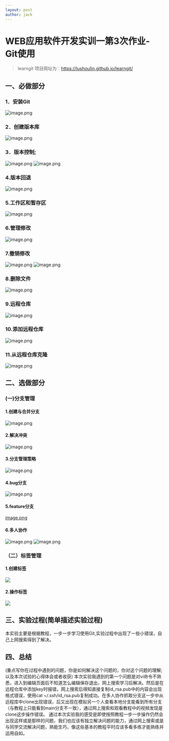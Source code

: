 ```yaml
---
layout: post
author: jack
---  
```



# WEB应用软件开发实训一第3次作业- Git使用



> learngit     项目网址为︰https://lushoulin.github.io/learngit/
## 一、必做部分
### 1．安装Git
![image.png](https://i.loli.net/2021/05/15/qP9hnwovWLVzmaT.png)
### 2．创建版本库
![image.png](https://i.loli.net/2021/05/15/tnPlcFjoemfK5DO.png)
### 3．版本控制;
![image.png](https://i.loli.net/2021/05/15/7fmO5MUl6tGiDWw.png)
![image.png](https://i.loli.net/2021/05/15/uAwQG4yh97ZRbBi.png)
### 4.版本回退
![image.png](https://i.loli.net/2021/05/15/QgYdp4CiMAwV31Z.png)
### 5.工作区和暂存区
![image.png](https://i.loli.net/2021/05/15/F2iKH5ArsxwuWo4.png)
### 6.管理修改
![image.png](https://i.loli.net/2021/05/15/hvODIqgVukjmKP8.png)
### 7.撤销修改
![image.png](https://i.loli.net/2021/05/15/T5Ub3rW9s6ARaeK.png)
![image.png](https://i.loli.net/2021/05/15/n5D9oPxfcRve8E3.png)
### 8.删除文件
![image.png](https://i.loli.net/2021/05/15/5FdsMZKcEO14VCD.png)
### 9.远程仓库
![image.png](https://i.loli.net/2021/05/15/WTiyPJlrFw3R951.png)

### 10.添加远程仓库
![image.png](https://i.loli.net/2021/05/15/R8rbdqUf2D4aOkV.png)
### 11.从远程仓库克隆
![image.png](https://i.loli.net/2021/05/15/utT3iwamLSfD5CK.png)



## 二、选做部分
### (一)分支管理
#### 1.创建与合并分支
![image.png](https://i.loli.net/2021/05/15/ivclV2s3WNPxdtX.png)
#### 2.解决冲突
![image.png](https://i.loli.net/2021/05/15/QroGc1M8yEsWTYz.png)
#### 3.分支管理策略
![image.png](https://i.loli.net/2021/05/15/tyGiXwAcJNQjDYz.png)
#### 4.bug分支
![image.png](https://i.loli.net/2021/05/15/mlNEVz92ei1KBRj.png)
#### 5.feature分支
[image.png](https://i.loli.net/2021/05/15/BQsDHmKyG6w18A4.png)
#### 6.多人协作
![image.png](https://i.loli.net/2021/05/15/8D1PiwhqBH57cdQ.png)
![image.png](https://i.loli.net/2021/05/15/QqBNkc3XtHp2SYv.png)
### （二）标签管理
#### 1.创建标签
![](https://pic.imgdb.cn/item/609f43096ae4f77d352b198e.jpg)
#### 2.操作标签
![](https://pic.imgdb.cn/item/609f43306ae4f77d352c8082.jpg)
## 三、实验过程(简单描述实验过程)
  本实验主要是根据教程，一步一步学习使用Git,实验过程中出现了一些小错误，自己上网搜索得到了解决。
## 四、总结
(重点写你在过程中遇到的问题，你是如何解决这个问题的，你对这个问题的理解;以及本次试验的心得体会或者收获)
 本次实验我遇到的第一个问题是对vi命令不熟悉，进入到编辑页面后不知道怎么编辑保存退出，网上搜索学习后解决。然后是在远程仓库中添加key时报错，网上搜索后得知直接复制id_rsa.pub中的内容会出现格式错误，使用cat ~/.ssh/id_rsa.pub复制成功。在多人协作抓取分支这一步中从远程库中clone出现错误，后又出现在模拟另一个人查看本地分支能看到所有分支（与教程上只能看到main分支不一致），通过网上搜索和观看教程中的视频发现是clone这步操作错误。
 通过本次实验我的感受是即使按照教程一步一步操作仍然会出现这样或是那样的问题，我们也应该有独立解决问题的能力，通过网上搜索或是与同学交流解决问题，熟能生巧，像这些基本的教程平时应该多看多练才能熟练并运用自如。

